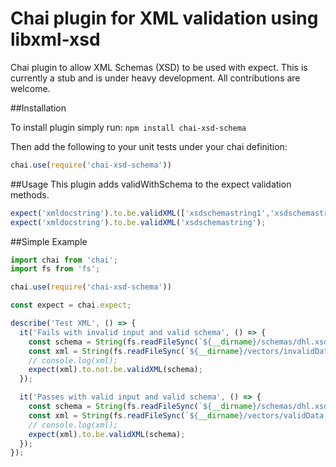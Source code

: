 # Chai plugin for XML validation using libxml-xsd
Chai plugin to allow XML Schemas (XSD) to be used with expect.
This is currently a stub and is under heavy development.
All contributions are welcome.

##Installation

To install plugin simply run:
`npm install chai-xsd-schema`

Then add the following to your unit tests under your chai definition:

```javascript
chai.use(require('chai-xsd-schema'))
```


##Usage
This plugin adds validWithSchema to the expect validation methods.
```javascript
expect('xmldocstring').to.be.validXML(['xsdschemastring1','xsdschemastring2']);
expect('xmldocstring').to.be.validXML('xsdschemastring');
```

##Simple Example
```javascript
import chai from 'chai';
import fs from 'fs';

chai.use(require('chai-xsd-schema'))

const expect = chai.expect;

describe('Test XML', () => {
  it('Fails with invalid input and valid schema', () => {
    const schema = String(fs.readFileSync(`${__dirname}/schemas/dhl.xsd`));
    const xml = String(fs.readFileSync(`${__dirname}/vectors/invalidData.xml`));
    // console.log(xml);
    expect(xml).to.not.be.validXML(schema);
  });

  it('Passes with valid input and valid schema', () => {
    const schema = String(fs.readFileSync(`${__dirname}/schemas/dhl.xsd`));
    const xml = String(fs.readFileSync(`${__dirname}/vectors/validData.xml`));
    // console.log(xml);
    expect(xml).to.be.validXML(schema);
  });
});

```
